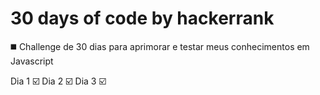 # 30 days of code by hackerrank #

◼️ Challenge de 30 dias para aprimorar e testar meus conhecimentos em Javascript

Dia 1 ☑️
Dia 2 ☑️
Dia 3 ☑️
